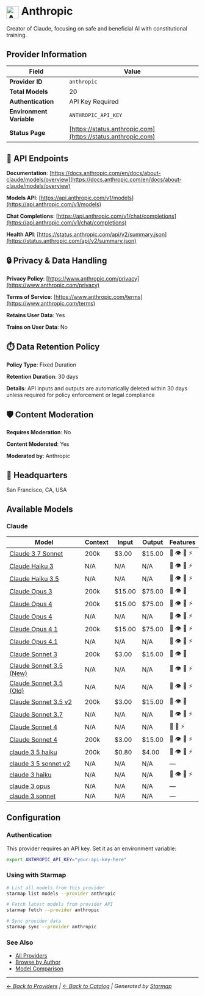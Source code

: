 # <img src="https://raw.githubusercontent.com/agentstation/starmap/master/internal/embedded/logos/anthropic.svg" alt="Anthropic" width="32" height="32" style="vertical-align: middle;"> Anthropic
  
Creator of Claude, focusing on safe and beneficial AI with constitutional training.
  
  
## Provider Information
  
| Field | Value |
|---------|---------|
| **Provider ID** | `anthropic` |
| **Total Models** | 20 |
| **Authentication** | API Key Required |
| **Environment Variable** | `ANTHROPIC_API_KEY` |
| **Status Page** | [https://status.anthropic.com](https://status.anthropic.com) |

  
## 🔗 API Endpoints
  
**Documentation**: [https://docs.anthropic.com/en/docs/about-claude/models/overview](https://docs.anthropic.com/en/docs/about-claude/models/overview)  
  
**Models API**: [https://api.anthropic.com/v1/models](https://api.anthropic.com/v1/models)  
  
**Chat Completions**: [https://api.anthropic.com/v1/chat/completions](https://api.anthropic.com/v1/chat/completions)  
  
**Health API**: [https://status.anthropic.com/api/v2/summary.json](https://status.anthropic.com/api/v2/summary.json)  
  
  
## 🔒 Privacy & Data Handling
  
**Privacy Policy**: [https://www.anthropic.com/privacy](https://www.anthropic.com/privacy)  
  
**Terms of Service**: [https://www.anthropic.com/terms](https://www.anthropic.com/terms)  
  
**Retains User Data**: Yes  
  
**Trains on User Data**: No  
  
  
## ⏱️ Data Retention Policy
  
**Policy Type**: Fixed Duration  
  
**Retention Duration**: 30 days  
  
**Details**: API inputs and outputs are automatically deleted within 30 days unless required for policy enforcement or legal compliance  
  
  
## 🛡️ Content Moderation
  
**Requires Moderation**: No  
  
**Content Moderated**: Yes  
  
**Moderated by**: Anthropic  
  
  
## 🏢 Headquarters
  
San Francisco, CA, USA
  
  
## Available Models
  
### Claude
  
| Model | Context | Input | Output | Features |
|---------|---------|---------|---------|---------|
| [Claude 3 7 Sonnet](./models/claude-3-7-sonnet-at-20250219.md) | 200k | $3.00 | $15.00 | 📝 👁️ 🔧 ⚡ |
| [Claude Haiku 3](./models/claude-3-haiku-20240307.md) | N/A | N/A | N/A | 📝 👁️ 🔧 ⚡ |
| [Claude Haiku 3.5](./models/claude-3-5-haiku-20241022.md) | N/A | N/A | N/A | 📝 👁️ 🔧 ⚡ |
| [Claude Opus 3](./models/claude-3-opus-20240229.md) | 200k | $15.00 | $75.00 | 📝 👁️ 🔧 |
| [Claude Opus 4](./models/claude-opus-4-at-20250514.md) | 200k | $15.00 | $75.00 | 📝 👁️ 🔧 ⚡ |
| [Claude Opus 4](./models/claude-opus-4-20250514.md) | N/A | N/A | N/A | 📝 👁️ 🔧 ⚡ |
| [Claude Opus 4 1](./models/claude-opus-4-1-at-20250805.md) | 200k | $15.00 | $75.00 | 📝 👁️ 🔧 ⚡ |
| [Claude Opus 4.1](./models/claude-opus-4-1-20250805.md) | N/A | N/A | N/A | 📝 👁️ 🔧 ⚡ |
| [Claude Sonnet 3](./models/claude-3-sonnet-20240229.md) | 200k | $3.00 | $15.00 | 📝 👁️ 🔧 |
| [Claude Sonnet 3.5 (New)](./models/claude-3-5-sonnet-20241022.md) | N/A | N/A | N/A | 📝 👁️ 🔧 ⚡ |
| [Claude Sonnet 3.5 (Old)](./models/claude-3-5-sonnet-20240620.md) | N/A | N/A | N/A | 📝 👁️ 🔧 ⚡ |
| [Claude Sonnet 3.5 v2](./models/claude-3-5-sonnet-at-20241022.md) | 200k | $3.00 | $15.00 | 📝 👁️ 🔧 |
| [Claude Sonnet 3.7](./models/claude-3-7-sonnet-20250219.md) | N/A | N/A | N/A | 📝 👁️ 🔧 ⚡ |
| [Claude Sonnet 4](./models/claude-sonnet-4-20250514.md) | N/A | N/A | N/A | 📝 🔧 ⚡ |
| [Claude Sonnet 4](./models/claude-sonnet-4-at-20250514.md) | 200k | $3.00 | $15.00 | 📝 👁️ 🔧 ⚡ |
| [claude 3 5 haiku](./models/claude-3-5-haiku-at-20241022.md) | 200k | $0.80 | $4.00 | 📝 👁️ 🔧 ⚡ |
| [claude 3 5 sonnet v2](./models/claude-3-5-sonnet-v2-at-20241022.md) | N/A | N/A | N/A | — |
| [claude 3 haiku](./models/claude-3-haiku-at-20240307.md) | N/A | N/A | N/A | 📝 👁️ 🔧 ⚡ |
| [claude 3 opus](./models/claude-3-opus-at-20240229.md) | N/A | N/A | N/A | — |
| [claude 3 sonnet](./models/claude-3-sonnet-at-20240229.md) | N/A | N/A | N/A | — |

  
## Configuration
  
### Authentication
  
This provider requires an API key. Set it as an environment variable:
  
  
```bash
export ANTHROPIC_API_KEY="your-api-key-here"
```
  
### Using with Starmap
  
```bash
# List all models from this provider
starmap list models --provider anthropic

# Fetch latest models from provider API
starmap fetch --provider anthropic

# Sync provider data
starmap sync --provider anthropic
```
  
### See Also

- [All Providers](../)
- [Browse by Author](../../authors/)
- [Model Comparison](../../models/)


  
---
_[← Back to Providers](../) | [← Back to Catalog](../../) | Generated by [Starmap](https://github.com/agentstation/starmap)_
